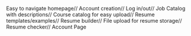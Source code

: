 Easy to navigate homepage//
Account creation//
Log in/out//
Job Catalog with descriptions//
Course catalog for easy upload//
Resume templates/examples//
Resume builder//
File upload for resume storage//
Resume checker//
Account Page
